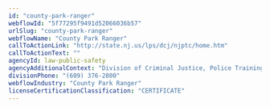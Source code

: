 ```yaml
---
id: "county-park-ranger"
webflowId: "5f77295f9491d52066036b57"
urlSlug: "county-park-ranger"
webflowName: "County Park Ranger"
callToActionLink: "http://state.nj.us/lps/dcj/njptc/home.htm"
callToActionText: ""
agencyId: law-public-safety
agencyAdditionalContext: "Division of Criminal Justice, Police Training Commission"
divisionPhone: "(609) 376-2800"
webflowIndustry: "County Park Ranger"
licenseCertificationClassification: "CERTIFICATE"
---
```

